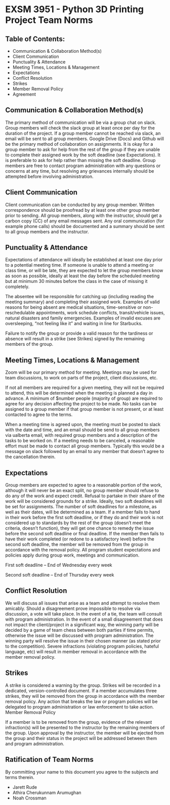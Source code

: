 # EXSM 3951 - Python 3D Printing Project Team Norms

## Table of Contents:

- Communication & Collaboration Method(s)
- Client Communication
- Punctuality & Attendance
- Meeting Times, Locations & Management
- Expectations
- Conflict Resolution
- Strikes
- Member Removal Policy
- Agreement

## Communication & Collaboration Method(s)

The primary method of communication will be via a group chat on slack. Group members will check the slack group at least once per day for the duration of the project. If a group member cannot be reached via slack, an email will be sent to all group members. Google Drive (Docs) and Github will be the primary method of collaboration on assignments. It is okay for a group member to ask for help from the rest of the group if they are unable to complete their assigned work by the soft deadline (see Expectations). It is preferable to ask for help rather than missing the soft deadline. Group members are free to contact program administration with any questions or concerns at any time, but resolving any grievances internally should be attempted before involving administration.

## Client Communication

Client communication can be conducted by any group member. Written correspondence should be proofread by at least one other group member prior to sending. All group members, along with the instructor, should get a carbon copy (CC) of any email messages sent. Any oral communication (for example phone calls) should be documented and a summary should be sent to all group members and the instructor.

## Punctuality & Attendance

Expectations of attendance will ideally be established at least one day prior to a potential meeting time. If someone is unable to attend a meeting or class time, or will be late, they are expected to let the group members know as soon as possible, ideally at least the day before the scheduled meeting but at minimum 30 minutes before the class in the case of missing it completely.

The absentee will be responsible for catching up (including reading the meeting summary) and completing their assigned work. Examples of valid reasons for being absent are medical situations, time-sensitive or non-reschedulable appointments, work schedule conflicts, transit/vehicle issues, natural disasters and family emergencies. Examples of invalid excuses are oversleeping, “not feeling like it” and waiting in line for Starbucks.

Failure to notify the group or provide a valid reason for the tardiness or absence will result in a strike (see Strikes) signed by the remaining members of the group.

## Meeting Times, Locations & Management

Zoom will be our primary method for meeting. Meetings may be used for team discussions, to work on parts of the project, client discussions, etc.

If not all members are required for a given meeting, they will not be required to attend, this will be determined when the meeting is planned a day in advance. A minimum of $number people (majority of group) are required to agree for any decision affecting the project to be made. No tasks can be assigned to a group member if that group member is not present, or at least contacted to agree to the terms.

When a meeting time is agreed upon, the meeting must be posted to slack with the date and time, and an email should be send to all group members via ualberta email, with required group members and a description of the tasks to be worked on. If a meeting needs to be canceled, a reasonable effort must be made to contact all group members. Typically this would be a message on slack followed by an email to any member that doesn’t agree to the cancellation therein.

## Expectations

Group members are expected to agree to a reasonable portion of the work, although it will never be an exact split, no group member should refuse to do any of the work and expect credit. Refusal to partake in their share of the work will be considered grounds for a strike.
Ideally, two soft deadlines will be set for assignments. The number of soft deadlines for a milestone, as well as their dates, will be determined as a team. If a member fails to hand in their work before the first soft deadline, or if they do and their work is not considered up to standards by the rest of the group (doesn’t meet the criteria, doesn’t function), they will get one chance to remedy the issue before the second soft deadline or final deadline. If the member then fails to have their work completed (or redone to a satisfactory level) before the second soft deadline, the member will be removed from the group in accordance with the removal policy. All program student expectations and policies apply during group work, meetings and communication.

First soft deadline – End of Wednesday every week

Second soft deadline – End of Thursday every week

## Conflict Resolution

We will discuss all issues that arise as a team and attempt to resolve them amicably. Should a disagreement prove impossible to resolve via discussion, a vote will take place. In the event of a tie, the team will consult with program administration. In the event of a small disagreement that does not impact the client/project in a significant way, the winning party will be decided by a game of team chess between both parties if time permits, otherwise the issue will be discussed with program administration. The winning party will resolve the issue in their chosen manner (as stated prior to the competition). Severe infractions (violating program policies, hateful language, etc) will result in member removal in accordance with the member removal policy.

## Strikes

A strike is considered a warning by the group. Strikes will be recorded in a dedicated, version-controlled document. If a member accumulates three strikes, they will be removed from the group in accordance with the member removal policy. Any action that breaks the law or program policies will be delegated to program administration or law enforcement to take action.
Member Removal Policy

If a member is to be removed from the group, evidence of the relevant infraction(s) will be presented to the instructor by the remaining members of the group. Upon approval by the instructor, the member will be ejected from the group and their status in the project will be addressed between them and program administration.

## Ratification of Team Norms

By committing your name to this document you agree to the subjects and terms therein.

- Jarett Rude
- Athira Cherukunnam Arumughan
- Noah Crossman
